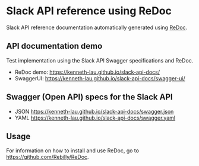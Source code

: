 # Slack API reference using ReDoc

Slack API reference documentation automatically generated using [ReDoc](https://github.com/Rebilly/ReDoc).

## API documentation demo

Test implementation using the Slack API Swagger specifications and ReDoc.

- ReDoc demo: https://kenneth-lau.github.io/slack-api-docs/
- SwaggerUI: https://kenneth-lau.github.io/slack-api-docs/swagger-ui/

## Swagger (Open API) specs for the Slack API

- JSON https://kenneth-lau.github.io/slack-api-docs/swagger.json
- YAML https://kenneth-lau.github.io/slack-api-docs/swagger.yaml

## Usage

For information on how to install and use ReDoc, go to https://github.com/Rebilly/ReDoc. 
